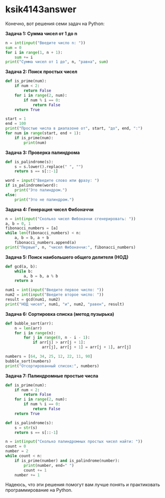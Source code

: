 # ksik4143answer

Конечно, вот решения семи задач на Python:

**Задача 1: Сумма чисел от 1 до n**

```python
n = int(input("Введите число n: "))
sum = 0
for i in range(1, n + 1):
    sum += i
print("Сумма чисел от 1 до", n, "равна", sum)
```

**Задача 2: Поиск простых чисел**

```python
def is_prime(num):
    if num < 2:
        return False
    for i in range(2, num):
        if num % i == 0:
            return False
    return True

start = 1
end = 100
print("Простые числа в диапазоне от", start, "до", end, ":")
for num in range(start, end + 1):
    if is_prime(num):
        print(num)
```

**Задача 3: Проверка палиндрома**

```python
def is_palindrome(s):
    s = s.lower().replace(" ", "")
    return s == s[::-1]

word = input("Введите слово или фразу: ")
if is_palindrome(word):
    print("Это палиндром.")
else:
    print("Это не палиндром.")
```

**Задача 4: Генерация чисел Фибоначчи**

```python
n = int(input("Сколько чисел Фибоначчи сгенерировать: "))
a, b = 0, 1
fibonacci_numbers = [a]
while len(fibonacci_numbers) < n:
    a, b = b, a + b
    fibonacci_numbers.append(a)
print("Первые", n, "чисел Фибоначчи:", fibonacci_numbers)
```

**Задача 5: Поиск наибольшего общего делителя (НОД)**

```python
def gcd(a, b):
    while b:
        a, b = b, a % b
    return a

num1 = int(input("Введите первое число: "))
num2 = int(input("Введите второе число: "))
result = gcd(num1, num2)
print("НОД чисел", num1, "и", num2, "равен", result)
```

**Задача 6: Сортировка списка (метод пузырька)**

```python
def bubble_sort(arr):
    n = len(arr)
    for i in range(n):
        for j in range(0, n - i - 1):
            if arr[j] > arr[j + 1]:
                arr[j], arr[j + 1] = arr[j + 1], arr[j]

numbers = [64, 34, 25, 12, 22, 11, 90]
bubble_sort(numbers)
print("Отсортированный список:", numbers)
```

**Задача 7: Палиндромные простые числа**

```python
def is_prime(num):
    if num < 2:
        return False
    for i in range(2, num):
        if num % i == 0:
            return False
    return True

def is_palindrome(s):
    s = str(s)
    return s == s[::-1]

n = int(input("Сколько палиндромных простых чисел найти: "))
count = 0
number = 2
while count < n:
    if is_prime(number) and is_palindrome(number):
        print(number, end=" ")
        count += 1
    number += 1
```

Надеюсь, что эти решения помогут вам лучше понять и практиковать программирование на Python.
